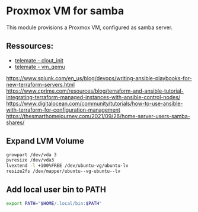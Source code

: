 # Proxmox VM for samba

This module provisions a Proxmox VM, configured as samba server.

## Ressources:

- [telemate - clout_init](https://registry.terraform.io/providers/Telmate/proxmox/latest/docs/guides/cloud_init)
- [telemate - vm_qemu](https://registry.terraform.io/providers/Telmate/proxmox/latest/docs/resources/vm_qemu)

https://www.splunk.com/en_us/blog/devops/writing-ansible-playbooks-for-new-terraform-servers.html
https://www.cprime.com/resources/blog/terraform-and-ansible-tutorial-integrating-terraform-managed-instances-with-ansible-control-nodes/
https://www.digitalocean.com/community/tutorials/how-to-use-ansible-with-terraform-for-configuration-management
https://thesmarthomejourney.com/2021/09/26/home-server-users-samba-shares/

## Expand LVM Volume

```bash
growpart /dev/vda 3
pvresize /dev/vda3
lvextend -l +100%FREE /dev/ubuntu-vg/ubuntu-lv
resize2fs /dev/mapper/ubuntu--vg-ubuntu--lv
```

## Add local user bin to PATH

```bash
export PATH="$HOME/.local/bin:$PATH"
```
